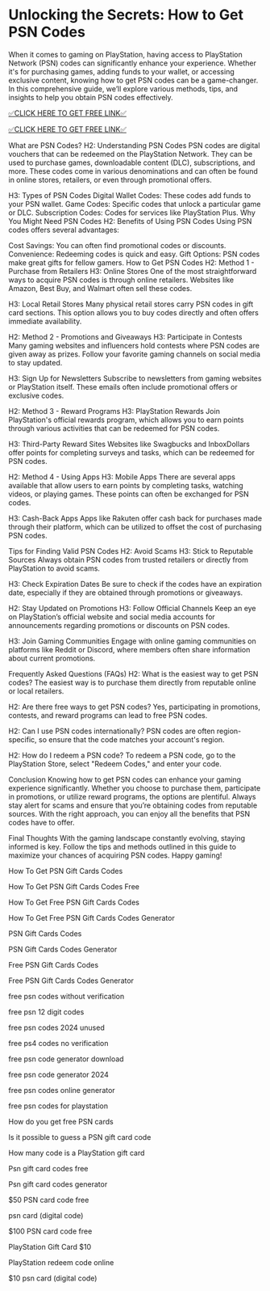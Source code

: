 # Unlocking the Secrets: How to Get PSN Codes
When it comes to gaming on PlayStation, having access to PlayStation Network (PSN) codes can significantly enhance your experience. Whether it's for purchasing games, adding funds to your wallet, or accessing exclusive content, knowing how to get PSN codes can be a game-changer. In this comprehensive guide, we’ll explore various methods, tips, and insights to help you obtain PSN codes effectively.

[✅CLICK HERE TO GET FREE LINK✅](https://freesingup.online/allgiftcards/)

[✅CLICK HERE TO GET FREE LINK✅](https://freesingup.online/allgiftcards/)

What are PSN Codes?
H2: Understanding PSN Codes
PSN codes are digital vouchers that can be redeemed on the PlayStation Network. They can be used to purchase games, downloadable content (DLC), subscriptions, and more. These codes come in various denominations and can often be found in online stores, retailers, or even through promotional offers.

H3: Types of PSN Codes
Digital Wallet Codes: These codes add funds to your PSN wallet.
Game Codes: Specific codes that unlock a particular game or DLC.
Subscription Codes: Codes for services like PlayStation Plus.
Why You Might Need PSN Codes
H2: Benefits of Using PSN Codes
Using PSN codes offers several advantages:

Cost Savings: You can often find promotional codes or discounts.
Convenience: Redeeming codes is quick and easy.
Gift Options: PSN codes make great gifts for fellow gamers.
How to Get PSN Codes
H2: Method 1 - Purchase from Retailers
H3: Online Stores
One of the most straightforward ways to acquire PSN codes is through online retailers. Websites like Amazon, Best Buy, and Walmart often sell these codes.

H3: Local Retail Stores
Many physical retail stores carry PSN codes in gift card sections. This option allows you to buy codes directly and often offers immediate availability.

H2: Method 2 - Promotions and Giveaways
H3: Participate in Contests
Many gaming websites and influencers hold contests where PSN codes are given away as prizes. Follow your favorite gaming channels on social media to stay updated.

H3: Sign Up for Newsletters
Subscribe to newsletters from gaming websites or PlayStation itself. These emails often include promotional offers or exclusive codes.

H2: Method 3 - Reward Programs
H3: PlayStation Rewards
Join PlayStation's official rewards program, which allows you to earn points through various activities that can be redeemed for PSN codes.

H3: Third-Party Reward Sites
Websites like Swagbucks and InboxDollars offer points for completing surveys and tasks, which can be redeemed for PSN codes.

H2: Method 4 - Using Apps
H3: Mobile Apps
There are several apps available that allow users to earn points by completing tasks, watching videos, or playing games. These points can often be exchanged for PSN codes.

H3: Cash-Back Apps
Apps like Rakuten offer cash back for purchases made through their platform, which can be utilized to offset the cost of purchasing PSN codes.

Tips for Finding Valid PSN Codes
H2: Avoid Scams
H3: Stick to Reputable Sources
Always obtain PSN codes from trusted retailers or directly from PlayStation to avoid scams.

H3: Check Expiration Dates
Be sure to check if the codes have an expiration date, especially if they are obtained through promotions or giveaways.

H2: Stay Updated on Promotions
H3: Follow Official Channels
Keep an eye on PlayStation’s official website and social media accounts for announcements regarding promotions or discounts on PSN codes.

H3: Join Gaming Communities
Engage with online gaming communities on platforms like Reddit or Discord, where members often share information about current promotions.

Frequently Asked Questions (FAQs)
H2: What is the easiest way to get PSN codes?
The easiest way is to purchase them directly from reputable online or local retailers.

H2: Are there free ways to get PSN codes?
Yes, participating in promotions, contests, and reward programs can lead to free PSN codes.

H2: Can I use PSN codes internationally?
PSN codes are often region-specific, so ensure that the code matches your account's region.

H2: How do I redeem a PSN code?
To redeem a PSN code, go to the PlayStation Store, select "Redeem Codes," and enter your code.

Conclusion
Knowing how to get PSN codes can enhance your gaming experience significantly. Whether you choose to purchase them, participate in promotions, or utilize reward programs, the options are plentiful. Always stay alert for scams and ensure that you’re obtaining codes from reputable sources. With the right approach, you can enjoy all the benefits that PSN codes have to offer.

Final Thoughts
With the gaming landscape constantly evolving, staying informed is key. Follow the tips and methods outlined in this guide to maximize your chances of acquiring PSN codes. Happy gaming!

How To Get PSN Gift Cards Codes

How To Get PSN Gift Cards Codes Free

How To Get Free PSN Gift Cards Codes

How To Get Free PSN Gift Cards Codes Generator

PSN Gift Cards Codes

PSN Gift Cards Codes Generator

Free PSN Gift Cards Codes

Free PSN Gift Cards Codes Generator

free psn codes without verification

free psn 12 digit codes

free psn codes 2024 unused

free ps4 codes no verification

free psn code generator download

free psn code generator 2024

free psn codes online generator

free psn codes for playstation

How do you get free PSN cards

Is it possible to guess a PSN gift card code

How many code is a PlayStation gift card

Psn gift card codes free

Psn gift card codes generator

$50 PSN card code free

psn card (digital code)

$100 PSN card code free

PlayStation Gift Card $10

PlayStation redeem code online

$10 psn card (digital code)
